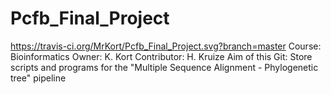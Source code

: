 # Pcfb_Final_Project
https://travis-ci.org/MrKort/Pcfb_Final_Project.svg?branch=master
Course: Bioinformatics
Owner: K. Kort
Contributor: H. Kruize
Aim of this Git: Store scripts and programs for the "Multiple Sequence Alignment - Phylogenetic tree" pipeline
